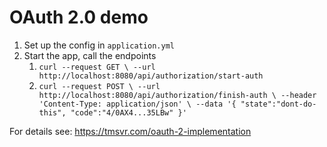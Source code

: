 # OAuth 2.0 demo

1. Set up the config in `application.yml`
2. Start the app, call the endpoints
   1. `curl --request GET \
      --url http://localhost:8080/api/authorization/start-auth`
   2. `curl --request POST \
      --url http://localhost:8080/api/authorization/finish-auth \
      --header 'Content-Type: application/json' \
      --data '{
      "state":"dont-do-this",
      "code":"4/0AX4...35LBw"
      }'`

For details see: https://tmsvr.com/oauth-2-implementation